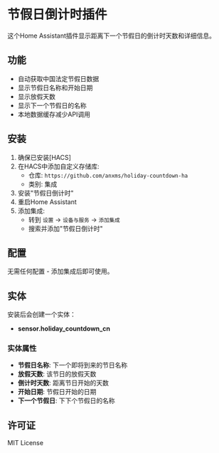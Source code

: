 # 节假日倒计时插件

这个Home Assistant插件显示距离下一个节假日的倒计时天数和详细信息。

## 功能

- 自动获取中国法定节假日数据
- 显示节假日名称和开始日期
- 显示放假天数
- 显示下一个节假日的名称
- 本地数据缓存减少API调用

## 安装

1. 确保已安装[HACS]
2. 在HACS中添加自定义存储库:
   - 仓库: `https://github.com/anxms/holiday-countdown-ha`
   - 类别: 集成
3. 安装"节假日倒计时"
4. 重启Home Assistant
5. 添加集成: 
   - 转到 `设置` → `设备与服务` → `添加集成`
   - 搜索并添加"节假日倒计时"

## 配置

无需任何配置 - 添加集成后即可使用。

## 实体

安装后会创建一个实体：
- **sensor.holiday_countdown_cn**

### 实体属性

- **节假日名称**: 下一个即将到来的节日名称
- **放假天数**: 该节日的放假天数
- **倒计时天数**: 距离节日开始的天数
- **开始日期**: 节假日开始的日期
- **下一个节假日**: 下下个节假日的名称


## 许可证

MIT License
